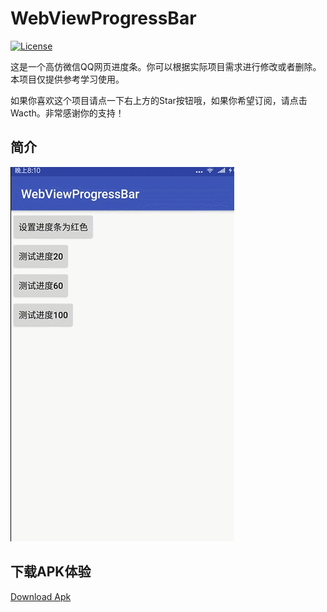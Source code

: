 # WebViewProgressBar

[![License](https://img.shields.io/badge/license-Apache%202-4EB1BA.svg)](https://www.apache.org/licenses/LICENSE-2.0.html)

这是一个高仿微信QQ网页进度条。你可以根据实际项目需求进行修改或者删除。本项目仅提供参考学习使用。

如果你喜欢这个项目请点一下右上方的Star按钮哦，如果你希望订阅，请点击Wacth。非常感谢你的支持！

## 简介

![image](https://github.com/CCwant/WebViewProgressBar/blob/master/Doc/boot.gif)

## 下载APK体验
[Download Apk](https://github.com/CCwant/WebViewProgressBar/blob/master/Doc/WebViewProgressBar-demo.apk) 
